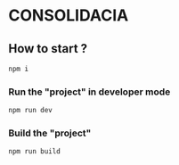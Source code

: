 # CONSOLIDACIA

## How to start ?

```sh
npm i
```

### Run the "project" in developer mode

```sh
npm run dev
```

### Build the "project"

```sh
npm run build
```
